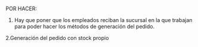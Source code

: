 POR HACER:

1. Hay que poner que los empleados reciban la sucursal en la que trabajan para poder hacer los métodos de generación del pedido.


2.Generación del pedido con stock propio
